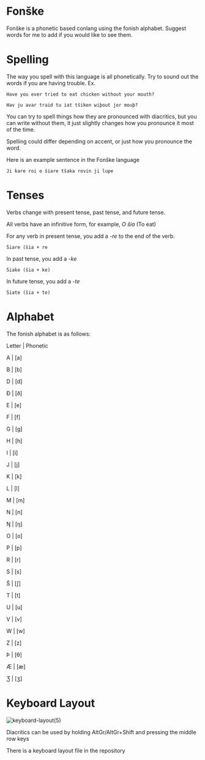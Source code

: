 # Fonške
Fonške is a phonetic based conlang using the fonish alphabet. Suggest words for me to add if you would like to see them.

# Spelling
The way you spell with this language is all phonetically. Try to sound out the words if you are having trouble.
Ex. 
```
Have you ever tried to eat chicken without your mouth?
```
```
Hav ju avar traid tu iat tšiken wiþout jor mouþ?
```
You can try to spell things how they are pronounced with diacritics, but you can write without them, it just slightly changes how you pronounce it most of the time.

Spelling could differ depending on accent, or just how you pronounce the word.

Here is an example sentence in the Fonške language
```
Ji kare roi o šiare tšaka rovin ji lupe
```
# Tenses
Verbs change with present tense, past tense, and future tense.

All verbs have an infinitive form, for example, _O šia_ (To eat)

For any verb in present tense, you add a _-re_ to the end of the verb.
```
Šiare (šia + re
```
In past tense, you add a _-ke_
```
Šiake (šia + ke)
```
In future tense, you add a _-te_
```
Šiate (šia + te)
```
# Alphabet
The fonish alphabet is as follows:

Letter | Phonetic

A | [a]

B | [b]

D | [d]

Ð | [ð]

E | [e]

F | [f]

G | [g]

H | [h]

I | [i]

J | [j]

K | [k]

L | [l]

M | [m]

N | [n]

Ŋ | [ŋ]

O | [o]

P | [p]

R | [r]

S | [s]

Š | [ʃ]

T | [t]

U | [u]

V | [v]

W | [w]

Z | [z]

Þ | [θ]

Æ | [æ]

Ʒ | [ʒ]

# Keyboard Layout
![keyboard-layout(5)](https://github.com/ewobee/fonish/assets/80922756/46ee4f68-0a97-4705-9b9a-8424d3257e04)


Diacritics can be used by holding AltGr/AltGr+Shift and pressing the middle row keys

There is a keyboard layout file in the repository
